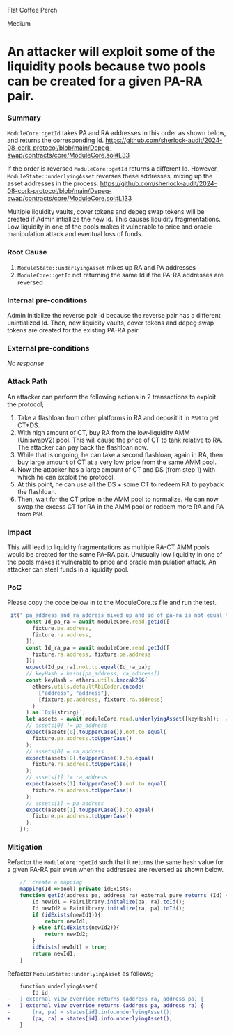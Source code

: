 Flat Coffee Perch

Medium

# An attacker will exploit some of the liquidity pools because two pools can be created for a given PA-RA pair.

### Summary

`ModuleCore::getId` takes PA and RA addresses in this order as shown below, and returns the corresponding Id.
  https://github.com/sherlock-audit/2024-08-cork-protocol/blob/main/Depeg-swap/contracts/core/ModuleCore.sol#L33

If the order is reversed `ModuleCore::getId` returns a different Id. However, `ModuleState::underlyingAsset` reverses these addresses, mixing up the asset addresses in the process.
https://github.com/sherlock-audit/2024-08-cork-protocol/blob/main/Depeg-swap/contracts/core/ModuleCore.sol#L133

Multiple liquidity vaults, cover tokens and depeg swap tokens will be created if Admin intiallize the new Id. This causes liquidity fragmentations. Low liquidity in one of the pools makes it vulnerable to price and oracle manipulation attack and eventual loss of funds.

### Root Cause

1. `ModuleState::underlyingAsset` mixes up RA and PA addresses
2. `ModuleCore::getId` not returning the same Id if the PA-RA addresses are reversed

### Internal pre-conditions

Admin initialize the reverse pair id because the reverse pair has a different unintialized Id. Then, new liquidity vaults, cover tokens and depeg swap tokens are created for the existing PA-RA pair.

### External pre-conditions

_No response_

### Attack Path

 An attacker can perform the following actions in 2 transactions to exploit the protocol;
1. Take a flashloan from other platforms in RA and deposit it in `PSM` to get CT+DS.
2. With high amount of CT, buy RA from the low-liquidity AMM (UniswapV2) pool. This will cause the price of CT to tank relative to RA. The attacker can pay back the flashloan now.
3. While that is ongoing, he can take a second flashloan, again in RA, then buy large amount of CT at a very low price from the same AMM pool.
4. Now the attacker has a large amount of CT and DS (from step 1) with which he can exploit the protocol. 
5. At this point, he can use all the DS + some CT to redeem RA to payback the flashloan.
6. Then, wait for the CT price in the AMM pool to normalize. He can now swap the excess CT for RA in the AMM pool or redeem more RA and PA from `PSM`.

### Impact

This will lead to liquidity fragmentations as multiple RA-CT AMM pools would be created for the same PA-RA pair. Unusually low liquidity in one of the pools makes it vulnerable to price and oracle manipulation attack. An attacker can steal funds in a liquidity pool.

### PoC

Please copy the code below in to the ModuleCore.ts file and run the test.

```javascript
 it(" pa_address and ra_address mixed up and id of pa-ra is not equal to ra-pa e.g Id(USDe-USDC) != Id(USDC-USDe)", async function () {
      const Id_pa_ra = await moduleCore.read.getId([
        fixture.pa.address,
        fixture.ra.address,
      ]);
      const Id_ra_pa = await moduleCore.read.getId([
        fixture.ra.address, fixture.pa.address
      ]);
      expect(Id_pa_ra).not.to.equal(Id_ra_pa);
      // keyHash = hash([pa_address, ra_address])
      const keyHash = ethers.utils.keccak256(
        ethers.utils.defaultAbiCoder.encode(
          ["address", "address"],
          [fixture.pa.address, fixture.ra.address]
        )
      ) as `0x${string}`;
      let assets = await moduleCore.read.underlyingAsset([keyHash]);  // returns [ra_address, pa_address]
      // assets[0] != pa_address
      expect(assets[0].toUpperCase()).not.to.equal(
        fixture.pa.address.toUpperCase()
      );
      // assets[0] = ra_address
      expect(assets[0].toUpperCase()).to.equal(
        fixture.ra.address.toUpperCase()
      );
      // assets[1] != ra_address
      expect(assets[1].toUpperCase()).not.to.equal(
        fixture.ra.address.toUpperCase()
      );
      // assets[1] = pa_address
      expect(assets[1].toUpperCase()).to.equal(
        fixture.pa.address.toUpperCase()
      );
    });
```

### Mitigation

Refactor the `ModuleCore::getId` such that it returns the same hash value for a given PA-RA pair even when the addresses are reversed as shown below.

```javascript
    //  create a mapping
    mapping(Id =>bool) private idExists;
    function getId(address pa, address ra) external pure returns (Id) {
        Id newId1 = PairLibrary.initalize(pa, ra).toId();
        Id newId2 = PairLibrary.initalize(ra, pa).toId();
        if (idExists(newId1)){
            return newId1;
        } else if(idExists(newId2)){
            return newId2;
        }
        idExists(newId1) = true;
        return newId1;
    }
```
Refactor `ModuleState::underlyingAsset` as follows;
```diff
    function underlyingAsset(
        Id id
-   ) external view override returns (address ra, address pa) {
+   ) external view override returns (address pa, address ra) {
-       (ra, pa) = states[id].info.underlyingAsset();    
+       (pa, ra) = states[id].info.underlyingAsset();
    }
```